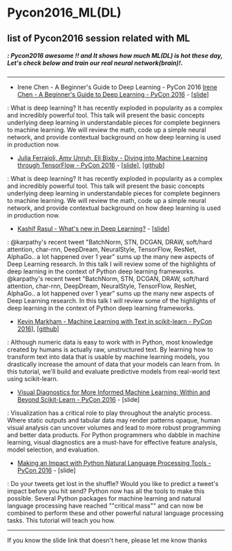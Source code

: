 # Pycon2016_ML(DL)
## list of Pycon2016 session related with ML
##### : Pycon2016 awesome !! and It shows how much ML(DL) is hot these day, Let's check below and train our real neural network(brain)!.


---

- Irene Chen - A Beginner's Guide to Deep Learning - PyCon 2016 [Irene Chen - A Beginner's Guide to Deep Learning - PyCon 2016](https://www.youtube.com/watch?v=kVud83kqv30)   - [[slide](https://speakerdeck.com/pycon2016/irene-chen-a-beginners-guide-to-deep-learning)]
 
 
 : What is deep learning? It has recently exploded in popularity as a complex and incredibly powerful tool. This talk will present the basic concepts underlying deep learning in understandable pieces for complete beginners to machine learning. We will review the math, code up a simple neural network, and provide contextual background on how deep learning is used in production now.
 
 
- [Julia Ferraioli, Amy Unruh, Eli Bixby - Diving into Machine Learning through TensorFlow - PyCon 2016](https://www.youtube.com/watch?v=GZBIPwdGtkk)   - [[slide](https://storage.googleapis.com/amy-jo/talks/tf-workshop.pdf)], [[github](https://github.com/amygdala/tensorflow-workshop)]
 
 
 : What is deep learning? It has recently exploded in popularity as a complex and incredibly powerful tool. This talk will present the basic concepts underlying deep learning in understandable pieces for complete beginners to machine learning. We will review the math, code up a simple neural network, and provide contextual background on how deep learning is used in production now. 
 
 
- [Kashif Rasul - What's new in Deep Learning?](https://www.youtube.com/watch?v=mw-NfRO1jv0)   - [[slide](https://www.dropbox.com/s/b6lgvq6ijlutii4/new-deep-learning.pdf?dl=0)]
 
 
 : @karpathy's recent tweet "BatchNorm, STN, DCGAN, DRAW, soft/hard attention, char-rnn, DeepDream, NeuralStyle, TensorFlow, ResNet, AlphaGo.. a lot happened over 1 year" sums up the many new aspects of Deep Learning research. In this talk I will review some of the highlights of deep learning in the context of Python deep learning frameworks. @karpathy's recent tweet "BatchNorm, STN, DCGAN, DRAW, soft/hard attention, char-rnn, DeepDream, NeuralStyle, TensorFlow, ResNet, AlphaGo.. a lot happened over 1 year" sums up the many new aspects of Deep Learning research. In this talk I will review some of the highlights of deep learning in the context of Python deep learning frameworks.
 
 
- [Kevin Markham - Machine Learning with Text in scikit-learn - PyCon 2016](https://www.youtube.com/watch?v=znfy3T9OiAQ)], [[github](https://github.com/justmarkham/pycon-2016-tutorial)]
 
 
 : Although numeric data is easy to work with in Python, most knowledge created by humans is actually raw, unstructured text. By learning how to transform text into data that is usable by machine learning models, you drastically increase the amount of data that your models can learn from. In this tutorial, we'll build and evaluate predictive models from real-world text using scikit-learn.


- [Visual Diagnostics for More Informed Machine Learning: Within and Beyond Scikit-Learn - PyCon 2016](https://www.youtube.com/watch?v=Nt5HaoVKcvY)   - [slide]
 
 
 : Visualization has a critical role to play throughout the analytic process. Where static outputs and tabular data may render patterns opaque, human visual analysis can uncover volumes and lead to more robust programming and better data products. For Python programmers who dabble in machine learning, visual diagnostics are a must-have for effective feature analysis, model selection, and evaluation. 


- [Making an Impact with Python Natural Language Processing Tools - PyCon 2016](https://www.youtube.com/watch?v=oSSnDeOXTZQ)   - [slide]
 
 
 : Do your tweets get lost in the shuffle? Would you like to predict a tweet's impact before you hit send? Python now has all the tools to make this possible. Several Python packages for machine learning and natural language processing have reached ""critical mass"" and can now be combined to perform these and other powerful natural language processing tasks. This tutorial will teach you how. 


---
If you know the slide link that doesn't here, please let me know thanks
 
